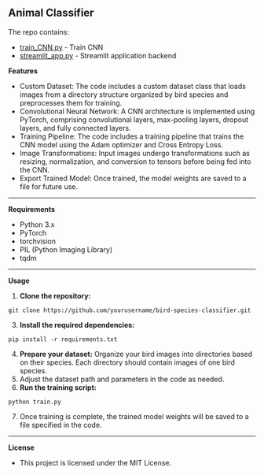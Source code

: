**Animal Classifier**
----
The repo contains:
- [train_CNN.py](https://github.com/movesen/animal-classification/blob/main/train_CNN.py) - Train CNN
- [streamlit_app.py](https://github.com/movesen/animal-classification/blob/main/streamlit_app.py) - Streamlit application backend

**Features**
- Custom Dataset: The code includes a custom dataset class that loads images from a directory structure organized by bird species and preprocesses them for training.
- Convolutional Neural Network: A CNN architecture is implemented using PyTorch, comprising convolutional layers, max-pooling layers, dropout layers, and fully connected layers.
- Training Pipeline: The code includes a training pipeline that trains the CNN model using the Adam optimizer and Cross Entropy Loss.
- Image Transformations: Input images undergo transformations such as resizing, normalization, and conversion to tensors before being fed into the CNN.
- Export Trained Model: Once trained, the model weights are saved to a file for future use.
---
**Requirements**
- Python 3.x
- PyTorch
- torchvision
- PIL (Python Imaging Library)
- tqdm
---

**Usage**
1. **Clone the repository:**
```
git clone https://github.com/yourusername/bird-species-classifier.git
```
3. **Install the required dependencies:**
```
pip install -r requirements.txt
```
4. **Prepare your dataset:** Organize your bird images into directories based on their species. Each directory should contain images of one bird species.
5. Adjust the dataset path and parameters in the code as needed.
6. **Run the training script:**
```
python train.py
```
7. Once training is complete, the trained model weights will be saved to a file specified in the code.
---

**License**
- This project is licensed under the MIT License.

